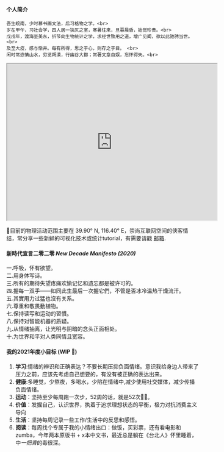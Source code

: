 #### 个人简介

````SAS
吾生皖南，少时慕书画文法，后习格物之学。<br>
岁在甲午，习社会学，四人居一狭仄之室，寒暑往来，旦暮晨昏，始觉珍贵。<br>
戊戌年，渡海至美东，折节向生物统计之学，求经世致用之道，增广见闻，欲以此驰骋当世。<br>
及至大疫，感与惭并。每有所得，思之于心，则存之于目。 <br>
闲时常恣情山水，穷览朔漠，行幽谷大都；常著文章自娱，忘怀得失。<br>
````

<iframe src="https://www.google.com/maps/d/u/0/embed?mid=1mipXeTROxyXGCO7-LrqIvDfRgNgKZrXU" width="550" height="412"></iframe>

📍目前的物理活动范围主要在 39.90° N, 116.40° E，崇尚互联网空间的侠客情结，常分享一些新鲜的可视化技术或统计tutorial，有需要请戳
[邮箱](sj2921@caa.columbia.edu).

#### 新時代宣言二零二零 *New Decade Manifesto (2020)*

一.呼吸，怀有欲望。
<br>
二.用身体写诗。
<br>
三.所有的期待失望疼痛欢愉记忆和遗忘都是被许可的。
<br>
四.握每一双手——如同此生最后一次握它們，不管是否冰冷温热干燥流汗。
<br>
五.其實用力过猛也沒有关系。
<br>
六.尊重和敬畏動植物。
<br>
七.保持读写和运动的習慣。
<br>
八.保持对智能机器的质疑。
<br>
九.从情绪抽离，让光明与阴暗的念头正面相处。
<br>
十.为世界和平对人类同情且宽容。


#### 我的2021年度小目标 (WIP 🚧)
1. **学习**:情绪的辨识和正确表达？不要长期压抑负面情绪。意识我给身边人带来了压力之前，应该先考虑自己想要的，有没有被正确的表达出来。
2. **健康**:多睡觉，少熬夜，多喝水，少陷在情绪中,减少使用社交媒体，减少传播负面情绪。
3. **运动**：坚持至少每周跑一次步，52周的话，就是52次🏃‍♀️。
4. **价值**：发掘自己，认识世界，执着于追求理想状态的平衡，极力对抗消费主义导向
4. **生活**：坚持每周记录一些工作/生活中的反思和感悟。
5. **阅读**：每周找个专属于我的小情绪出口：做饭，买彩票，还有看电影和zumba，今年两本原版书 + x本中文书，最近总是躺在《台北人》怀里睡着，中*一把青*的毒很深。
